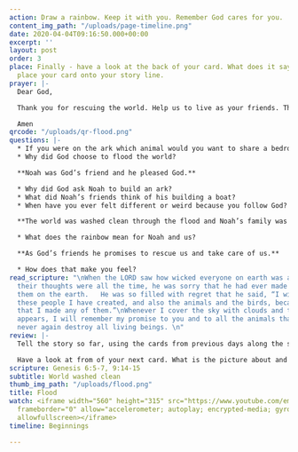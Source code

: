 ```yaml
---
action: Draw a rainbow. Keep it with you. Remember God cares for you.
content_img_path: "/uploads/page-timeline.png"
date: 2020-04-04T09:16:50.000+00:00
excerpt: ''
layout: post
order: 3
place: Finally - have a look at the back of your card. What does it say? You can now
  place your card onto your story line.
prayer: |-
  Dear God,

  Thank you for rescuing the world. Help us to live as your friends. Thank you that you promise to take care of us.

  Amen
qrcode: "/uploads/qr-flood.png"
questions: |-
  * If you were on the ark which animal would you want to share a bedroom with?
  * Why did God choose to flood the world?

  **Noah was God’s friend and he pleased God.**

  * Why did God ask Noah to build an ark?
  * What did Noah’s friends think of his building a boat?
  * When have you ever felt different or weird because you follow God?

  **The world was washed clean through the flood and Noah’s family was rescued in the ark.**

  * What does the rainbow mean for Noah and us?

  **As God’s friends he promises to rescue us and take care of us.**

  * How does that make you feel?
read_scripture: "\nWhen the LORD saw how wicked everyone on earth was and how evil
  their thoughts were all the time, he was sorry that he had ever made them and put
  them on the earth.   He was so filled with regret that he said, “I will wipe out
  these people I have created, and also the animals and the birds, because I am sorry
  that I made any of them.”\nWhenever I cover the sky with clouds and the rainbow
  appears, I will remember my promise to you and to all the animals that a flood will
  never again destroy all living beings. \n"
review: |-
  Tell the story so far, using the cards from previous days along the storyline.

  Have a look at from of your next card. What is the picture about and what do the words say?
scripture: Genesis 6:5-7, 9:14-15
subtitle: World washed clean
thumb_img_path: "/uploads/flood.png"
title: Flood
watch: <iframe width="560" height="315" src="https://www.youtube.com/embed/4yzN0fUxjkQ"
  frameborder="0" allow="accelerometer; autoplay; encrypted-media; gyroscope; picture-in-picture"
  allowfullscreen></iframe>
timeline: Beginnings

---
```

